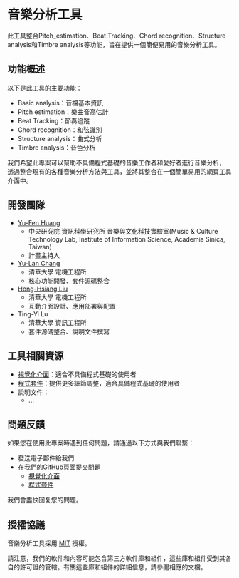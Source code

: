 # 音樂分析工具

此工具整合Pitch_estimation、Beat Tracking、Chord recognition、Structure analysis和Timbre analysis等功能，旨在提供一個簡便易用的音樂分析工具。

## 功能概述

以下是此工具的主要功能：

- Basic analysis：音檔基本資訊
- Pitch estimation：樂曲音高估計
- Beat Tracking：節奏追蹤
- Chord recognition：和弦識別
- Structure analysis：曲式分析
- Timbre analysis：音色分析

我們希望此專案可以幫助不具備程式基礎的音樂工作者和愛好者進行音樂分析，
透過整合現有的各種音樂分析方法與工具，並將其整合在一個簡單易用的網頁工具介面中。

## 開發團隊

+ [Yu-Fen Huang](https://yfhuang.info/)
    + 中央研究院 資訊科學研究所 音樂與文化科技實驗室(Music & Culture Technology Lab, Institute of Information Science, Academia Sinica, Taiwan)
    + 計畫主持人
+ [Yu-Lan Chang](https://github.com/TrangDuLam)
    + 清華大學 電機工程所
    + 核心功能開發、套件源碼整合
+ [Hong-Hsiang Liu](https://url.o-w-o.cc/link)
    + 清華大學 電機工程所
    + 互動介面設計、應用部署與配置
+ Ting-Yi Lu
    + 清華大學 資訊工程所
    + 套件源碼整合、說明文件撰寫

## 工具相關資源
+ [視覺化介面](https://github.com/Keycatowo/music-analysis)：適合不具備程式基礎的使用者
+ [程式套件](https://github.com/TrangDuLam/NTHU_Music_AI_Tools)：提供更多細節調整，適合具備程式基礎的使用者
+ 說明文件：
    + ...

## 問題反饋

如果您在使用此專案時遇到任何問題，請通過以下方式與我們聯繫：

- 發送電子郵件給我們
- 在我們的GitHub頁面提交問題
    - [視覺化介面](https://github.com/Keycatowo/music-analysis/issues)
    - [程式套件](https://github.com/TrangDuLam/NTHU_Music_AI_Tools)

我們會盡快回复您的問題。

## 授權協議

音樂分析工具採用 [MIT](https://opensource.org/license/mit/) 授權。

請注意，我們的軟件和內容可能包含第三方軟件庫和組件，這些庫和組件受到其各自的許可證的管轄。有關這些庫和組件的詳細信息，請參閱相應的文檔。